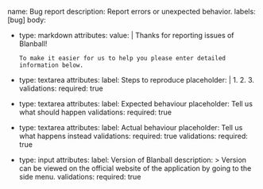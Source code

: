 name: Bug report
description: Report errors or unexpected behavior.
labels: [bug]
body:
- type: markdown
  attributes:
  value: |
  Thanks for reporting issues of Blanball!

      To make it easier for us to help you please enter detailed information below.
- type: textarea
  attributes:
  label: Steps to reproduce
  placeholder: |
  1.
  2.
  3.
  validations:
  required: true
- type: textarea
  attributes:
  label: Expected behaviour
  placeholder: Tell us what should happen
  validations:
  required: true
- type: textarea
  attributes:
  label: Actual behaviour
  placeholder: Tell us what happens instead
  validations:
  required: true
  validations:
  required: true
- type: input
  attributes:
  label: Version of Blanball
  description: >
  Version can be viewed on the official website of the application by going to the side menu.
  validations:
  required: true